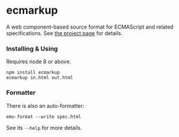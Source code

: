 ecmarkup
========

A web component-based source format for ECMAScript and related specifications. See [the project page](https://tc39.es/ecmarkup/) for details.


### Installing & Using

Requires node 8 or above.

```
npm install ecmarkup
ecmarkup in.html out.html
```

### Formatter

There is also an auto-formatter:

```
emu-format --write spec.html
```

See its `--help` for more details.

